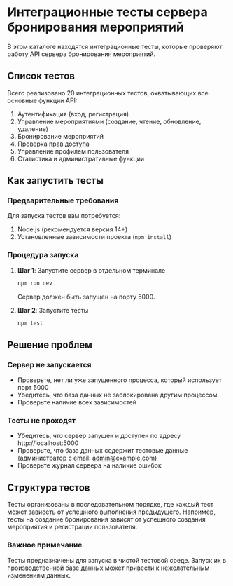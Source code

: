 # Интеграционные тесты сервера бронирования мероприятий

В этом каталоге находятся интеграционные тесты, которые проверяют работу API сервера бронирования мероприятий.

## Список тестов

Всего реализовано 20 интеграционных тестов, охватывающих все основные функции API:

1. Аутентификация (вход, регистрация)
2. Управление мероприятиями (создание, чтение, обновление, удаление)
3. Бронирование мероприятий
4. Проверка прав доступа
5. Управление профилем пользователя
6. Статистика и административные функции

## Как запустить тесты

### Предварительные требования

Для запуска тестов вам потребуется:

1. Node.js (рекомендуется версия 14+)
2. Установленные зависимости проекта (`npm install`)

### Процедура запуска

1. **Шаг 1**: Запустите сервер в отдельном терминале

   ```bash
   npm run dev
   ```

   Сервер должен быть запущен на порту 5000.

2. **Шаг 2**: Запустите тесты

   ```bash
   npm test
   ```

## Решение проблем

### Сервер не запускается

- Проверьте, нет ли уже запущенного процесса, который использует порт 5000
- Убедитесь, что база данных не заблокирована другим процессом
- Проверьте наличие всех зависимостей

### Тесты не проходят

- Убедитесь, что сервер запущен и доступен по адресу http://localhost:5000
- Проверьте, что база данных содержит тестовые данные (администратор с email: admin@example.com)
- Проверьте журнал сервера на наличие ошибок

## Структура тестов

Тесты организованы в последовательном порядке, где каждый тест может зависеть от успешного выполнения предыдущего. Например, тесты на создание бронирования зависят от успешного создания мероприятия и регистрации пользователя.

### Важное примечание

Тесты предназначены для запуска в чистой тестовой среде. Запуск их в производственной базе данных может привести к нежелательным изменениям данных. 